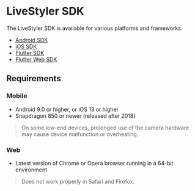 # LiveStyler SDK

The LiveStyler SDK is available for various platforms and frameworks.

- [Android SDK](./android.md)
- [iOS SDK](./ios.md)
- [Flutter SDK](./flutter.md)
- [Flutter Web SDK](./flutter-web.md)

## Requirements

### Mobile

- Android 9.0 or higher, or iOS 13 or higher
- Snapdragon 850 or newer (released after 2018)

> On some low-end devices, prolonged use of the camera hardware may cause device malfunction or overheating.

### Web

- Latest version of Chrome or Opera browser running in a 64-bit environment

> Does not work properly in Safari and Firefox.